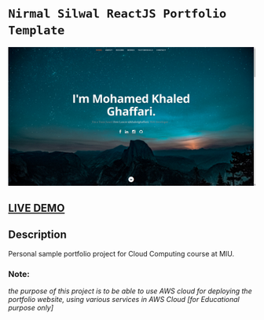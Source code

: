# `Nirmal Silwal ReactJS Portfolio Template`

![ReactJS Resume Website Template](resume-ghaffarii.png?raw=true "ReactJS Resume Website Template")

## <a href="https://nirmalsilwal.live/" target="_blank">LIVE DEMO</a>

## Description

Personal sample portfolio project for Cloud Computing course at MIU.

### Note:

_the purpose of this project is to be able to use AWS cloud for deploying the portfolio website, using various services in AWS Cloud [for Educational purpose only]_
